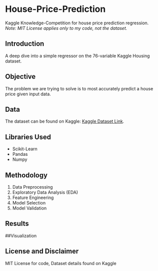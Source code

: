# House-Price-Prediction
Kaggle Knowledge-Competition for house price prediction regression.  
*Note: MIT License applies only to my code, not the dataset.*

## Introduction
A deep dive into a simple regressor on the 76-variable Kaggle Housing dataset.

## Objective
The problem we are trying to solve is to most accurately predict a house price given input data.

## Data
The dataset can be found on Kaggle: [Kaggle Dataset Link](https://www.kaggle.com/competitions/home-data-for-ml-course/data).

## Libraries Used
- Scikit-Learn
- Pandas
- Numpy

## Methodology
1. Data Preprocessing
2. Exploratory Data Analysis (EDA)
3. Feature Engineering
4. Model Selection
5. Model Validation

## Results

##Visualization

## License and Disclaimer
MIT License for code, Dataset details found on Kaggle
